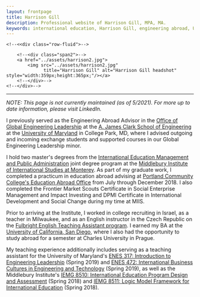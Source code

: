 ```yaml
---
layout: frontpage
title: Harrison Gill
description: Professional website of Harrison Gill, MPA, MA.
keywords: international education, Harrison Gill, engineering abroad, University of Maryland, Middlebury Institute, Czech Republic, Israel
---
```



<div class="container">

    <!--<<div class="row-fluid">-->

        <!--<div class="span2">-->
        <a href="../assets/harrison2.jpg">
            <img src="../assets/harrison2.jpg"
                  title="Harrison Gill" alt="Harrison Gill headshot" style="width:359px;height:365px;"/></a>
        <!--</div>-->
    <!--</div>-->
</div>

---
*NOTE: This page is not currently maintained (as of 5/2021). For more up to date information, please visit LinkedIn.*

I previously served as the Engineering Abroad Advisor in the [Office of Global Engineering Leadership](https://eng.umd.edu/global) at the [A. James Clark School of Engineering](https://eng.umd.edu) at the [University of Maryland](https://www.umd.edu) in College Park, MD, where I advised outgoing and incoming exchange students and supported courses in our Global Engineering Leadership minor.

I hold two master's degrees from the [International Education Management and Public Administration](https://www.miis.edu/academics/programs/education-management/joint-degree) joint degree program at the [Middlebury Institute of International Studies at Monterey](https://www.miis.edu). As part of my graduate work, I completed a practicum in education abroad advising at [Portland Community College's Education Abroad Office](https://www.pcc.edu/education-abroad/) from July through December 2018. I also completed the Frontier Market Scouts Certificate in Social Enterprise Management and Impact Investing and DPMI Certificate in International Development and Social Change during my time at MIIS.

Prior to arriving at the Institute, I worked in college recruiting in Israel, as a teacher in Milwaukee, and as an English instructor in the Czech Republic on the [Fulbright English Teaching Assistant program](https://www.fulbright.cz/en/fulbright-scholarships/fulbright-english-teaching-assistants/). I earned my BA at the [University of California, San Diego](https://www.ucsd.edu), where I also had the opportunity to study abroad for a semester at Charles University in Prague.

My teaching experience additionally includes serving as a teaching assistant for the University of Maryland's [ENES 317: Introduction to Engineering Leadership](https://eng.umd.edu/global/leadership-courses/enes317) (Spring 2019) and [ENES 472: International Business Cultures in Engineering and Technology](https://eng.umd.edu/global/leadership-courses/enes472) (Spring 2019), as well as the Middlebury Institute's [IEMG 8510: International Education Program Design and Assessment](https://courses.middlebury.edu/hub/miis/201828/iemg/8510b) (Spring 2018) and [IEMG 8511: Logic Model Framework for International Education](https://courses.middlebury.edu/hub/miis/201828/iemg/8511b) (Spring 2018).
<!--
<div class="container">
<h4><a name="contact"></a>contact</h4>

    <div class="row-fluid">
        <div class="span5">
            Blue Ham<br/>
            Email: WOOFWOOF@goodboy.com<br/>
        </div>-->